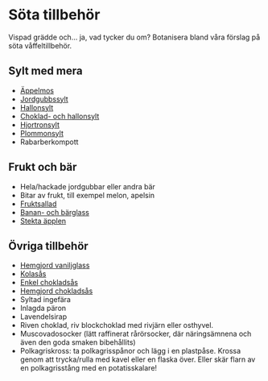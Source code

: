# Söta tillbehör

Vispad grädde och... ja, vad tycker du om? Botanisera bland våra förslag på söta våffeltillbehör.

## Sylt med mera
* [Äppelmos](http://www.kokasylt.se/appelmos)
* [Jordgubbssylt](http://www.kokasylt.se/jordgubbssylt)
* [Hallonsylt](http://www.kokasylt.se/hallonsylt)
* [Choklad- och hallonsylt](http://www.kokasylt.se/choklad-och-hallonsylt)
* [Hjortronsylt](http://www.kokasylt.se/hjortronsylt)
* [Plommonsylt](http://www.kokasylt.se/plommonsylt)
* Rabarberkompott

## Frukt och bär
* Hela/hackade jordgubbar eller andra bär
* Bitar av frukt, till exempel melon, apelsin
* [Fruktsallad](http://www.fruktrecept.se/fruktsallad)
* [Banan- och bärglass](http://www.efterratter.se/rosa-banan-och-barglass)
* [Stekta äpplen](http://www.fruktrecept.se/stekta-applen)

## Övriga tillbehör
* [Hemgjord vaniljglass](http://www.glassrecept.nu/vaniljglass-med-muscovadosocker)
* [Kolasås](http://www.glassrecept.nu/kolasas-kondenserad-mjolk)
* [Enkel chokladsås](http://www.glassrecept.nu/enkel-chokladsas)
* [Hemgjord chokladsås](http://www.efterratter.se/hemgjord-chokladsas)
* Syltad ingefära
* Inlagda päron
* Lavendelsirap
* Riven choklad, riv blockchoklad med rivjärn eller osthyvel.
* Muscovadosocker (lätt raffinerat rårörsocker, där näringsämnena och även den goda smaken bibehållits)
* Polkagriskross: ta polkagrisspånor och lägg i en plastpåse. Krossa genom att trycka/rulla med kavel eller en flaska över. Eller skär flarn av en polkagrisstång med en potatisskalare!